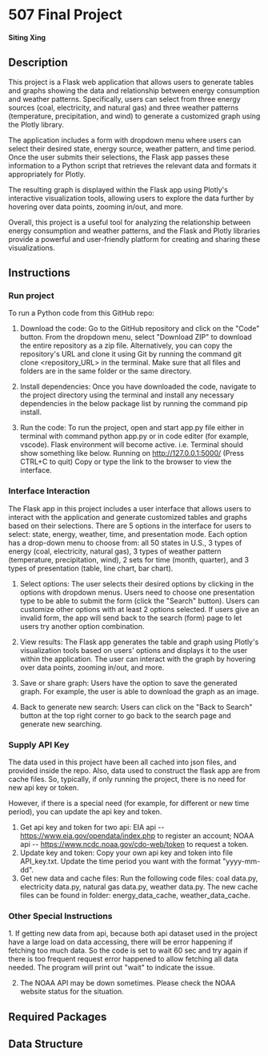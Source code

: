 <h1>507 Final Project</h1>
<h4>Siting Xing</h4>

<h2>Description</h2>
This project is a Flask web application that allows users to generate tables and graphs showing the data and relationship between energy consumption and weather patterns. Specifically, users can select from three energy sources (coal, electricity, and natural gas) and three weather patterns (temperature, precipitation, and wind) to generate a customized graph using the Plotly library.

The application includes a form with dropdown menu where users can select their desired state, energy source, weather pattern, and time period. Once the user submits their selections, the Flask app passes these information to a Python script that retrieves the relevant data and formats it appropriately for Plotly.

The resulting graph is displayed within the Flask app using Plotly's interactive visualization tools, allowing users to explore the data further by hovering over data points, zooming in/out, and more.

Overall, this project is a useful tool for analyzing the relationship between energy consumption and weather patterns, and the Flask and Plotly libraries provide a powerful and user-friendly platform for creating and sharing these visualizations.

<h2>Instructions</h2>
<h3>Run project</h3>
To run a Python code from this GitHub repo:

1. Download the code: Go to the GitHub repository and click on the "Code" button. From the dropdown menu, select "Download ZIP" to download the entire repository as a zip file. Alternatively, you can copy the repository's URL and clone it using Git by running the command git clone <repository_URL> in the terminal. Make sure that all files and folders are in the same folder or the same directory.

2. Install dependencies: Once you have downloaded the code, navigate to the project directory using the terminal and install any necessary dependencies in the below package list by running the command pip install.

3. Run the code: To run the project, open and start app.py file either in terminal with command python app.py or in code editer (for example, vscode). Flask environment will become active. i.e. Terminal should show something like below.
Running on http://127.0.0.1:5000/
(Press CTRL+C to quit)
Copy or type the link to the browser to view the interface.

<h3>Interface Interaction</h3>
The Flask app in this project includes a user interface that allows users to interact with the application and generate customized tables and graphs based on their selections. There are 5 options in the interface for users to select: state, energy, weather, time, and presentation mode. Each option has a drop-down menu to choose from: all 50 states in U.S., 3 types of energy (coal, electricity, natural gas), 3 types of weather pattern (temperature, precipitation, wind), 2 sets for time (month, quarter), and 3 types of presentation (table, line chart, bar chart).

1. Select options: The user selects their desired options by clicking in the options with dropdown menus. Users need to choose one presentation type to be able to submit the form (click the "Search" button). Users can customize other options with at least 2 options selected. If users give an invalid form, the app will send back to the search (form) page to let users try another option combination.

2. View results: The Flask app generates the table and graph using Plotly's visualization tools based on users' options and displays it to the user within the application. The user can interact with the graph by hovering over data points, zooming in/out, and more.

3. Save or share graph: Users have the option to save the generated graph. For example, the user is able to download the graph as an image.

4. Back to generate new search: Users can click on the "Back to Search" button at the top right corner to go back to the search page and generate new searching.

<h3>Supply API Key</h3>
The data used in this project have been all cached into json files, and provided inside the repo. Also, data used to construct the flask app are from cache files. So, typically, if only running the project, there is no need for new api key or token. 

However, if there is a special need (for example, for different or new time period), you can update the api key and token.
1. Get api key and token for two api: EIA api -- https://www.eia.gov/opendata/index.php to register an account; NOAA api -- https://www.ncdc.noaa.gov/cdo-web/token to request a token.
2. Update key and token: Copy your own api key and token into file API_key.txt. Update the time period you want with the format "yyyy-mm-dd".
3. Get new data and cache files: Run the following code files: coal data.py, electricity data.py, natural gas data.py, weather data.py. The new cache files can be found in folder: energy_data_cache, weather_data_cache.

<h3>Other Special Instructions</h3>
  1. If getting new data from api, because both api dataset used in the project have a large load on data accessing, there will be error happening if fetching too much data. So the code is set to wait 60 sec and try again if there is too frequent request error happened to allow fetching all data needed. The program will print out "wait" to indicate the issue.

2. The NOAA API may be down sometimes. Please check the NOAA website status for the situation.

<h2>Required Packages</h2>

<h2>Data Structure</h2>
